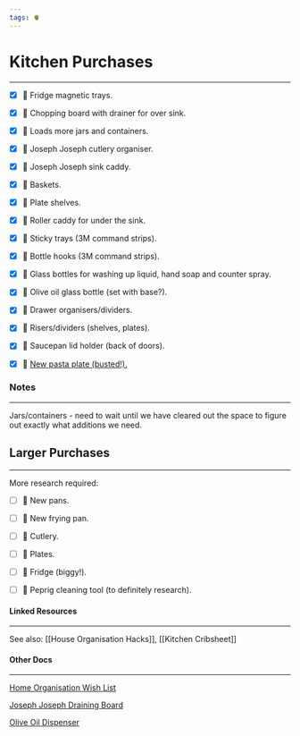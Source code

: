 ```yaml
---
tags: 🫀
---
```


# Kitchen Purchases
---

- [x] 🔶 Fridge magnetic trays.
- [x] 🔶 Chopping board with drainer for over sink.
- [x] 🔶 Loads more jars and containers.
- [x] 🔶 Joseph Joseph cutlery organiser.
- [x] 🔶 Joseph Joseph sink caddy.
- [x] 🔶 Baskets.
- [x] 🔶 Plate shelves.
- [x] 🔶 Roller caddy for under the sink.
- [x] 🔶 Sticky trays (3M command strips).
- [x] 🔶 Bottle hooks (3M command strips).
- [x] 🔶 Glass bottles for washing up liquid, hand soap and counter spray.
- [x] 🔶 Olive oil glass bottle (set with base?).
- [x] 🔶 Drawer organisers/dividers.
- [x] 🔶 Risers/dividers (shelves, plates).
- [x] 🔶 Saucepan lid holder (back of doors).
- [x] 🔶 [New pasta plate (busted!).](https://www.thewhitecompany.com/uk/Portobello-Pasta-Bowl/p/CRHOA?swatch=Grey)


### Notes
---

Jars/containers - need to wait until we have cleared out the space to figure out exactly what additions we need.


## Larger Purchases
---

More research required:

- [ ] 🔶 New pans.
- [ ] 🔶 New frying pan.
- [ ] 🔶 Cutlery.
- [ ] 🔶 Plates.
- [ ] 🔶 Fridge (biggy!).
- [ ] 🔶 Peprig cleaning tool (to definitely research). 


#### Linked Resources
---

See also: [[House Organisation Hacks]], [[Kitchen Cribsheet]]


#### Other Docs
---

[Home Organisation Wish List](https://www.amazon.co.uk/hz/wishlist/ls/3BGLPZYHCKU79?ref_=wl_dp_view_your_list)

[Joseph Joseph Draining Board](https://www.josephjoseph.com/products/extend-dishrack-grey)

[Olive Oil Dispenser](https://www.etsy.com/uk/listing/1004736097/glass-bottles-olive-oilvinegar-pourer?click_key=4756b1a0dadae7525cef432561c9bc532b12e37b%3A1004736097&click_sum=16b4eac3&ga_order=most_relevant&ga_search_type=all&ga_view_type=gallery&ga_search_query=home+tailor&ref=sr_gallery-1-1&organic_search_click=1&frs=1&pop=1)

